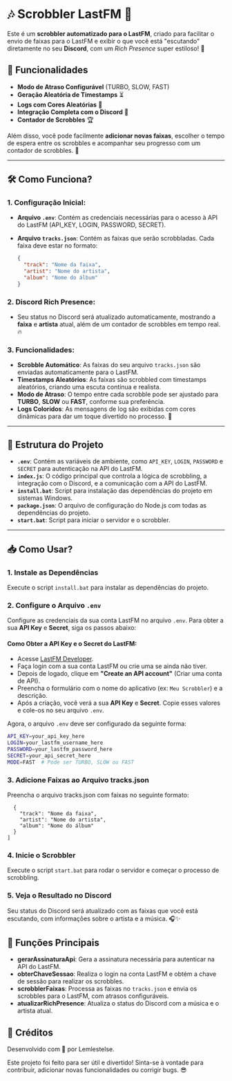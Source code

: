 # 🎶 **Scrobbler LastFM** 🚀

Este é um **scrobbler automatizado para o LastFM**, criado para facilitar o envio de faixas para o LastFM e exibir o que você está "escutando" diretamente no seu **Discord**, com um *Rich Presence* super estiloso! 🤩

## 🎯 **Funcionalidades**

- **Modo de Atraso Configurável** (TURBO, SLOW, FAST)
- **Geração Aleatória de Timestamps** ⏳
- **Logs com Cores Aleatórias** 🌈
- **Integração Completa com o Discord** 🔗
- **Contador de Scrobbles** 🏆

Além disso, você pode facilmente **adicionar novas faixas**, escolher o tempo de espera entre os scrobbles e acompanhar seu progresso com um contador de scrobbles. 👀

---

## 🛠️ **Como Funciona?**

### 1. **Configuração Inicial:**
- **Arquivo `.env`**: Contém as credenciais necessárias para o acesso à API do LastFM (API_KEY, LOGIN, PASSWORD, SECRET).
- **Arquivo `tracks.json`**: Contém as faixas que serão scrobbladas. Cada faixa deve estar no formato:

    ```json
    {
      "track": "Nome da faixa",
      "artist": "Nome do artista",
      "album": "Nome do álbum"
    }
    ```

### 2. **Discord Rich Presence**:
- Seu status no Discord será atualizado automaticamente, mostrando a **faixa** e **artista** atual, além de um contador de scrobbles em tempo real. 🔥

### 3. **Funcionalidades**:
- **Scrobble Automático**: As faixas do seu arquivo `tracks.json` são enviadas automaticamente para o LastFM.
- **Timestamps Aleatórios**: As faixas são scrobbled com timestamps aleatórios, criando uma escuta contínua e realista.
- **Modo de Atraso**: O tempo entre cada scrobble pode ser ajustado para **TURBO**, **SLOW** ou **FAST**, conforme sua preferência.
- **Logs Coloridos**: As mensagens de log são exibidas com cores dinâmicas para dar um toque divertido no processo. 🌈

---

## 🧰 **Estrutura do Projeto**

- **`.env`**: Contém as variáveis de ambiente, como `API_KEY`, `LOGIN`, `PASSWORD` e `SECRET` para autenticação na API do LastFM.
- **`index.js`**: O código principal que controla a lógica de scrobbling, a integração com o Discord, e a comunicação com a API do LastFM.
- **`install.bat`**: Script para instalação das dependências do projeto em sistemas Windows.
- **`package.json`**: O arquivo de configuração do Node.js com todas as dependências do projeto.
- **`start.bat`**: Script para iniciar o servidor e o scrobbler.

---

## 📥 **Como Usar?**

### 1. **Instale as Dependências**
Execute o script `install.bat` para instalar as dependências do projeto.

### 2. **Configure o Arquivo `.env`**
Configure as credenciais da sua conta LastFM no arquivo `.env`. Para obter a sua **API Key** e **Secret**, siga os passos abaixo:

#### Como Obter a API Key e o Secret do LastFM:
- Acesse [LastFM Developer](https://www.last.fm/api).
- Faça login com a sua conta LastFM ou crie uma se ainda não tiver.
- Depois de logado, clique em **"Create an API account"** (Criar uma conta de API).
- Preencha o formulário com o nome do aplicativo (ex: `Meu Scrobbler`) e a descrição.
- Após a criação, você verá a sua **API Key** e **Secret**. Copie esses valores e cole-os no seu arquivo `.env`.

Agora, o arquivo `.env` deve ser configurado da seguinte forma:

```bash
API_KEY=your_api_key_here
LOGIN=your_lastfm_username_here
PASSWORD=your_lastfm_password_here
SECRET=your_api_secret_here
MODE=FAST  # Pode ser TURBO, SLOW ou FAST
```

### 3. **Adicione Faixas ao Arquivo tracks.json**
Preencha o arquivo tracks.json com faixas no seguinte formato:

```bash[
  {
    "track": "Nome da faixa",
    "artist": "Nome do artista",
    "album": "Nome do álbum"
  }
]
```
### 4. **Inicie o Scrobbler**  
Execute o script `start.bat` para rodar o servidor e começar o processo de scrobbling.

### 5. **Veja o Resultado no Discord**  
Seu status do Discord será atualizado com as faixas que você está escutando, com informações sobre o artista e a música. 🎧✨

## 📝 **Funções Principais**
- **gerarAssinaturaApi**: Gera a assinatura necessária para autenticar na API do LastFM.
- **obterChaveSessao**: Realiza o login na conta LastFM e obtém a chave de sessão para realizar os scrobbles.
- **scrobblerFaixas**: Processa as faixas no `tracks.json` e envia os scrobbles para o LastFM, com atrasos configuráveis.
- **atualizarRichPresence**: Atualiza o status do Discord com a música e o artista atual.

## 🙏 **Créditos**
Desenvolvido com 💖 por Lemlestelse.

Este projeto foi feito para ser útil e divertido! Sinta-se à vontade para contribuir, adicionar novas funcionalidades ou corrigir bugs. 😎

